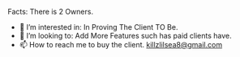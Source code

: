 Facts: There is 2 Owners.
- 👀 I’m interested in: In Proving The Client TO Be.
- 💞️ I’m looking to: Add More Features such has paid clients have.
- 📫 How to reach me to buy the client. killzlilsea8@gmail.com
